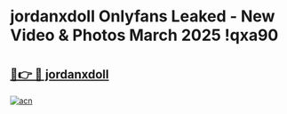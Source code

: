 # jordanxdoll Onlyfans Leaked - New Video & Photos March 2025 !qxa90

# <h2><a href="https://o0sdwu.iuczelnia.edu.pl?title=jordanxdoll&ref=qxa90">🔗👉 🔴 jordanxdoll</a></h2>

[![acn](https://github.com/user-attachments/assets/0f9c940e-d8b0-45ae-aac7-cd30a18b3e1c)](https://o0sdwu.iuczelnia.edu.pl?title=jordanxdoll&ref=qxa90)

